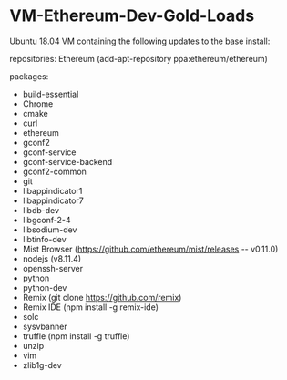 # VM-Ethereum-Dev-Gold-Loads

Ubuntu 18.04 VM containing the following updates to the base install:

repositories:
Ethereum (add-apt-repository ppa:ethereum/ethereum)

packages:
- build-essential
- Chrome
- cmake
- curl
- ethereum
- gconf2
- gconf-service
- gconf-service-backend
- gconf2-common
- git
- libappindicator1
- libappindicator7
- libdb-dev
- libgconf-2-4
- libsodium-dev
- libtinfo-dev 
- Mist Browser (https://github.com/ethereum/mist/releases -- v0.11.0)
- nodejs (v8.11.4)
- openssh-server
- python
- python-dev
- Remix (git clone https://github.com/remix)
- Remix IDE (npm install -g remix-ide)
- solc
- sysvbanner
- truffle (npm install -g truffle)
- unzip
- vim
- zlib1g-dev
